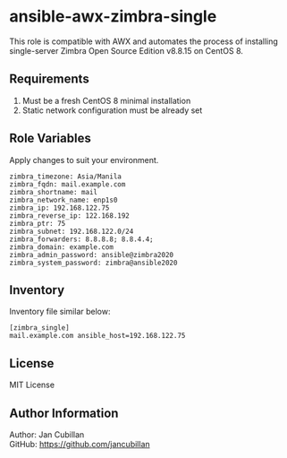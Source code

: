 ansible-awx-zimbra-single
=========================

This role is compatible with AWX and automates the process of installing single-server Zimbra Open Source Edition v8.8.15 on CentOS 8.

Requirements
------------

1) Must be a fresh CentOS 8 minimal installation
2) Static network configuration must be already set

Role Variables
--------------

Apply changes to suit your environment.

    zimbra_timezone: Asia/Manila
    zimbra_fqdn: mail.example.com
    zimbra_shortname: mail
    zimbra_network_name: enp1s0
    zimbra_ip: 192.168.122.75
    zimbra_reverse_ip: 122.168.192
    zimbra_ptr: 75
    zimbra_subnet: 192.168.122.0/24
    zimbra_forwarders: 8.8.8.8; 8.8.4.4;
    zimbra_domain: example.com
    zimbra_admin_password: ansible@zimbra2020
    zimbra_system_password: zimbra@ansible2020

Inventory
---------

Inventory file similar below:

    [zimbra_single]
    mail.example.com ansible_host=192.168.122.75

License
-------

MIT License

Author Information
------------------

Author: Jan Cubillan<br/>
GitHub: https://github.com/jancubillan<br/>
